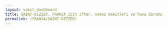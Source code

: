 ```yaml
---
layout: vakit_dashboard
title: SAINT-DIZIER, FRANSA için iftar, namaz vakitleri ve hava durumu - ilçe/eyalet seç
permalink: /FRANSA/SAINT-DIZIER/
---
```


<script type="text/javascript">
  var GLOBAL_COUNTRY = 'FRANSA';
  var GLOBAL_CITY = 'SAINT-DIZIER';
  var GLOBAL_STATE = '';
  var lat = 72;
  var lon = 21;
</script>
